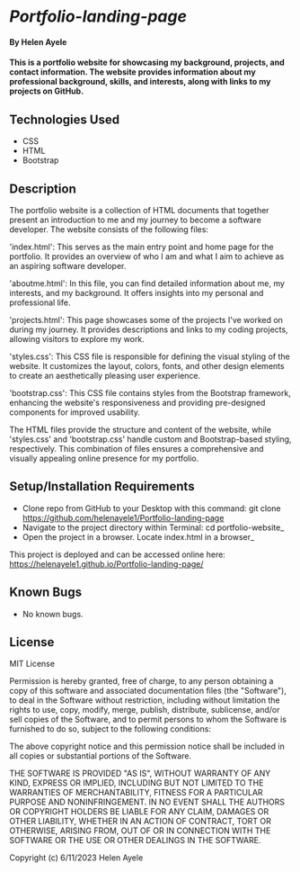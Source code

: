 # _Portfolio-landing-page_

#### By Helen Ayele

#### This is a portfolio website for showcasing my background, projects, and contact information. The website provides information about my professional background, skills, and interests, along with links to my projects on GitHub.


## Technologies Used

* CSS
* HTML
* Bootstrap


## Description
The portfolio website is a collection of HTML documents that together present an introduction to me and my journey to become a software developer. The website consists of the following files:

'index.html': This serves as the main entry point and home page for the portfolio. It provides an overview of who I am and what I aim to achieve as an aspiring software developer.

'aboutme.html': In this file, you can find detailed information about me, my interests, and my background. It offers insights into my personal and professional life.

'projects.html': This page showcases some of the projects I've worked on during my journey. It provides descriptions and links to my coding projects, allowing visitors to explore my work.

'styles.css': This CSS file is responsible for defining the visual styling of the website. It customizes the layout, colors, fonts, and other design elements to create an aesthetically pleasing user experience.

'bootstrap.css': This CSS file contains styles from the Bootstrap framework, enhancing the website's responsiveness and providing pre-designed components for improved usability.

The HTML files provide the structure and content of the website, while 'styles.css' and 'bootstrap.css' handle custom and Bootstrap-based styling, respectively. This combination of files ensures a comprehensive and visually appealing online presence for my portfolio.


## Setup/Installation Requirements

* Clone repo from GitHub to your Desktop with this command: git clone https://github.com/helenayele1/Portfolio-landing-page
* Navigate to the project directory within Terminal: cd portfolio-website_
* Open the project in a browser. Locate index.html in a browser_

This project is deployed and can be accessed online here: https://helenayele1.github.io/Portfolio-landing-page/

## Known Bugs

* No known bugs.

## License

MIT License

Permission is hereby granted, free of charge, to any person obtaining a copy
of this software and associated documentation files (the "Software"), to deal
in the Software without restriction, including without limitation the rights
to use, copy, modify, merge, publish, distribute, sublicense, and/or sell
copies of the Software, and to permit persons to whom the Software is
furnished to do so, subject to the following conditions:

The above copyright notice and this permission notice shall be included in all
copies or substantial portions of the Software.

THE SOFTWARE IS PROVIDED "AS IS", WITHOUT WARRANTY OF ANY KIND, EXPRESS OR IMPLIED, INCLUDING BUT NOT LIMITED TO THE WARRANTIES OF MERCHANTABILITY, FITNESS FOR A PARTICULAR PURPOSE AND NONINFRINGEMENT. IN NO EVENT SHALL THE AUTHORS OR COPYRIGHT HOLDERS BE LIABLE FOR ANY CLAIM, DAMAGES OR OTHER LIABILITY, WHETHER IN AN ACTION OF CONTRACT, TORT OR OTHERWISE, ARISING FROM, OUT OF OR IN CONNECTION WITH THE SOFTWARE OR THE USE OR OTHER DEALINGS IN THE
SOFTWARE.


Copyright (c) 6/11/2023 Helen Ayele

